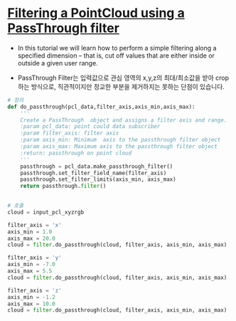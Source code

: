 # [Filtering a PointCloud using a PassThrough filter](http://pointclouds.org/documentation/tutorials/passthrough.php#passthrough)

- In this tutorial we will learn how to perform a simple filtering along a specified dimension – that is, cut off values that are either inside or outside a given user range.

- PassThrough Filter는 입력값으로 관심 영역의 x,y,z의 최대/최소값을 받아 crop하는 방식으로, 직관적이지만 정교한 부분을 제거하지는 못하는 단점이 있습니다. 


```python 
# 정의 
def do_passthrough(pcl_data,filter_axis,axis_min,axis_max):
    '''
    Create a PassThrough  object and assigns a filter axis and range.
    :param pcl_data: point could data subscriber
    :param filter_axis: filter axis
    :param axis_min: Minimum  axis to the passthrough filter object
    :param axis_max: Maximum axis to the passthrough filter object
    :return: passthrough on point cloud
    '''
    passthrough = pcl_data.make_passthrough_filter()
    passthrough.set_filter_field_name(filter_axis)
    passthrough.set_filter_limits(axis_min, axis_max)
    return passthrough.filter()
    

# 호출 
cloud = input_pcl_xyzrgb

filter_axis = 'x'
axis_min = 1.0
axis_max = 20.0
cloud = filter.do_passthrough(cloud, filter_axis, axis_min, axis_max)

filter_axis = 'y'
axis_min = -7.0
axis_max = 5.5
cloud = filter.do_passthrough(cloud, filter_axis, axis_min, axis_max)

filter_axis = 'z'
axis_min = -1.2
axis_max = 10.0
cloud = filter.do_passthrough(cloud, filter_axis, axis_min, axis_max)

```

